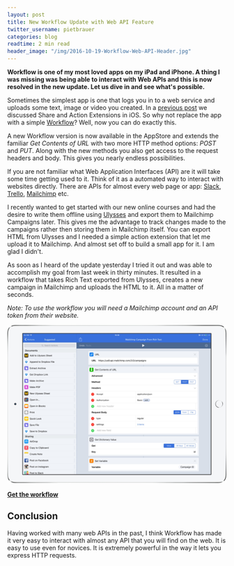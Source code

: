 ```yaml
---
layout: post
title: New Workflow Update with Web API Feature
twitter_username: pietbrauer
categories: blog
readtime: 2 min read
header_image: "/img/2016-10-19-Workflow-Web-API-Header.jpg"
---
```


__Workflow is one of my most loved apps on my iPad and iPhone. A thing I was missing was being able to interact with Web APIs and this is now resolved in the new update. Let us dive in and see what's possible.__


Sometimes the simplest app is one that logs you in to a web service and uploads some text, image or video you created. In a [previous post](https://mobileonly.tools/blog/2016/10/06/Introduction-to-Share-Action-Extensions.html) we discussed Share and Action Extensions in iOS. So why not replace the app with a simple [Workflow](https://itunes.apple.com/de/app/workflow-powerful-automation/id915249334?l=en&mt=8&at=1010lqa9)? Well, now you can do exactly this.

A new Workflow version is now available in the AppStore and extends the familiar *Get Contents of URL* with two more HTTP method options: *POST* and *PUT*. Along with the new methods you also get access to the request headers and body. This gives you nearly endless possibilities.

If you are not familiar what Web Application Interfaces (API) are it will take some time getting used to it. Think of it as a automated way to interact with websites directly. There are APIs for almost every web page or app: [Slack](https://itunes.apple.com/de/app/slack-team-communication/id618783545?l=en&mt=8&at=1010lqa9), [Trello](https://itunes.apple.com/de/app/trello/id461504587?l=en&mt=8&at=1010lqa9), [Mailchimp](https://mailchimp.com/) etc.

I recently wanted to get started with our new online courses and had the desire to write them offline using [Ulysses](https://itunes.apple.com/de/app/ulysses/id950335311?l=en&mt=8&at=1010lqa9) and export them to Mailchimp Campaigns later. This gives me the advantage to track changes made to the campaigns rather then storing them in Mailchimp itself. You can export HTML from Ulysses and I needed a simple action extension that let me upload it to Mailchimp. And almost set off to build a small app for it. I am glad I didn't.

As soon as I heard of the update yesterday I tried it out and was able to accomplish my goal from last week in thirty minutes. It resulted in a workflow that takes Rich Text exported from Ulysses, creates a new campaign in Mailchimp and uploads the HTML to it. All in a matter of seconds.

*Note: To use the workflow you will need a Mailchimp account and an API token from their website.*

![](/img/2016-10-19-Workflow-Web-API-0.jpg)


[__Get the workflow__](https://workflow.is/workflows/253d05fd2e754e56bfeedcc5ce5598f7)

## Conclusion

Having worked with many web APIs in the past, I think Workflow has made it very easy to interact with almost any API that you will find on the web. It is easy to use even for novices. It is extremely powerful in the way it lets you express HTTP requests.

